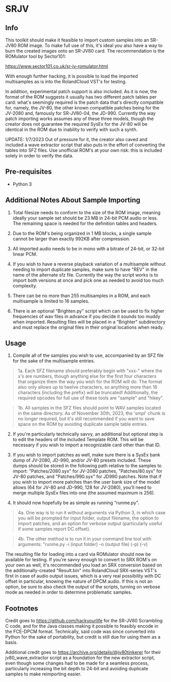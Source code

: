 # SRJV
 
## Info

This toolkit should make it feasible to import custom samples into an SR-JV80 ROM image. To make full use of this, it's ideal you also have a way to burn the created images onto an SR-JV80 card. The recommendation is the ROMulator tool by Sector101:

https://www.sector101.co.uk/sr-jv-romulator.html

With enough further hacking, it is possible to load the imported multisamples as is into the RolandCloud VST's for testing.

In addition, experimental patch support is also included. As it is now, the format of the ROM suggests it usually has two different patch tables per card: what's seemingly required is the patch data that's directly compatible for, namely, the JV-80, the other known compatible patches being for the JV-2080 and, famously for SR-JV80-04, the JD-990. Currently the way patch importing works assumes any of these three models, though the creator does not guarantee the required SysEx for the JV-80 will be identical in the ROM due to inability to verify with such a synth.

UPDATE: 1/7/2023 Out of pressure for it, the creator also caved and included a wave extractor script that also puts in the effort of converting the tables into SFZ files. Use unofficial ROM's at your own risk: this is included solely in order to verify the data.

## Pre-requisites

* Python 3

## Additional Notes About Sample Importing

1. Total filesize needs to conform to the size of the ROM image, meaning ideally your sample set should be 23 MB in 24-bit PCM audio or less. The remaining space is needed for the definition tables and headers.

2. Due to the ROM's being organized in 1 MB blocks, a single sample cannot be larger than exactly 992KB after compression.

3. All imported audio needs to be in mono with a bitrate of 24-bit, or 32-bit linear PCM.

4. If you wish to have a reverse playback variation of a multisample without needing to import duplicate samples, make sure to have "REV" in the name of the alternate sfz file. Currently the way the script works is to import both versions at once and pick one as needed to avoid too much complexity.

5. There can be no more than 255 multisamples in a ROM, and each multisample is limited to 16 samples.

6. There is an optional "Brighten.py" script which can be used to fix higher frequencies of wav files in advance if you decide it sounds too muddy when imported. Resulting files will be placed in a "Brighter" subdirectory and must replace the original files in their original locations when ready.

## Usage

1. Compile all of the samples you wish to use, accompanied by an SFZ file for the sake of the multisample entries.

>1a. Each SFZ filename should preferably begin with "xxx-" where the x's are numbers, though anything else for the first four characters that organize them the way you wish for the ROM will do. The format also only allows up to twelve characters, so anything more than 16 characters (including the prefix) will be truncated! Additionally, the required opcodes for full use of these tools are "sample" and "hikey".

>1b. All samples in the SFZ files should point to WAV samples located in the same directory. As of November 30th, 2023, the 'smpl' chunk is no longer required, but it's still recommended if you want to save space on the ROM by avoiding duplicate sample table entries.

2. If you're particularly technically savvy, an additional but optional step is to edit the headers of the included Template ROM. This will be necessary if you wish to import a recognizable card other than that ID.

3. If you wish to import patches as well, make sure there is a SysEx bank dump of JV-2080, JD-990, and/or JV-80 presets included. These dumps should be stored in the following path relative to the samples to import: "Patches/2080.syx" for JV-2080 patches, "Patches/80.syx" for JV-80 patches, and "Patches/990.syx" for JD990 patches. Note that if you wish to import more patches than the user bank size of the model allows (64 for JV-80 and JD-990, 128 for JV-2080), you'll need to merge multiple SysEx files into one (the assumed maximum is 256).

4. It should now hopefully be as simple as running "runme.py".

>4a. One way is to run it without arguments via Python 3, in which case you will be prompted for input folder, output filename, the option to import patches, and an option for verbose output (particularly useful if some samples report DC offset).

>4b. The other method is to run it in your command line tool with arguments: "runme.py -i (input folder) -o (output file) (-p) (-v)

The resulting file for loading into a card via ROMulator should now be available for testing. If you're savvy enough to convert to SRX ROM's on your own as well, it's recommended you load an SRX conversion based on the additionally-created "Result.bin" into RolandCloud SRX-series VST's first in case of audio output issues, which is a very real possibility with DC offset in particular, knowing the nature of DPCM audio. If this is not an option, be sure to also check the output of the scripts, turning on verbose mode as needed in order to determine problematic samples.


## Footnotes

Credit goes to https://github.com/hackyourlife for the SR-JV80 Scrambling C code, and for the Java classes making it possible to feasibly encode in the FCE-DPCM format. Technically, said code was since converted into Python for the sake of portability, but credit is still due for using them as a basis.

Additional credit goes to https://archive.org/details/@jv80tinkerer for their jv80_wave_extractor script as a foundation for the new extractor script, even though some changes had to be made for a seamless process, particularly increasing the bit depth to 24-bit and avoiding duplicate samples to make reimporting easier.

